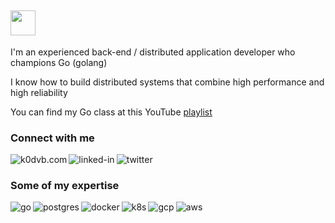 ## <img src="https://github.com/egonelbre/gophers/blob/10cc13c5e29555ec23f689dc985c157a8d4692ab/vector/friends/liberty.svg" width="40">
I'm an experienced back-end / distributed application developer who champions Go (golang)

I know how to build distributed systems that combine high performance and high reliability

You can find my Go class at this YouTube [playlist](https://www.youtube.com/playlist?list=PLoILbKo9rG3skRCj37Kn5Zj803hhiuRK6)

### Connect with me
[<img align="left" alt="k0dvb.com" src="https://img.shields.io/badge/kodvb-green.svg?&style=for-the-badge&logo=wordpress&logoColor=white" />](https://www.k0dvb.com)

[<img align="left" alt="linked-in" src="https://img.shields.io/badge/linkedin-%230077B5.svg?&style=for-the-badge&logo=linkedin&logoColor=white" />](https://www.linkedin.com/in/matthew-holiday-5a08ba3)

[<img align="left" alt="twitter" src="https://img.shields.io/badge/twitter-%231DA1F2.svg?&style=for-the-badge&logo=twitter&logoColor=white" />](https://twitter.com/k0dvb)

<br>

### Some of my expertise
[<img align="left" alt="go" src="https://img.shields.io/badge/go-%231DA1F2.svg?&style=for-the-badge&logo=go&logoColor=white" />](https://golang.org)  

[<img align="left" alt="postgres" src="https://img.shields.io/badge/postgres-%23316192.svg?&style=for-the-badge&logo=postgresql&logoColor=white" />](https://www.postgresql.org)

[<img align="left" alt="docker" src="https://img.shields.io/badge/docker%20-%2343853D.svg?&style=for-the-badge&logo=docker&logoColor=white" />](https://www.docker.com)

[<img align="left" alt="k8s" src="https://img.shields.io/badge/kubernetes-%23326ce5.svg?style=for-the-badge&logo=kubernetes&logoColor=white" />](https://kubernetes.io)

<img align="left" alt="gcp" src="https://img.shields.io/badge/Google%20Cloud-gray?logo=googlecloud&logoColor=white&style=for-the-badge" />

<img align="left" alt="aws" src="https://img.shields.io/badge/Amazon%20AWS-%23232F3E?logo=amazon-aws&logoColor=white&style=for-the-badge" />

<!--
**matt4biz/matt4biz** is a ✨ _special_ ✨ repository because its `README.md` (this file) appears on your GitHub profile.

Here are some ideas to get you started:

- 🔭 I’m currently working on ...
- 🌱 I’m currently learning ...
- 👯 I’m looking to collaborate on ...
- 🤔 I’m looking for help with ...
- 💬 Ask me about ...
- 📫 How to reach me: ...
- 😄 Pronouns: ...
- ⚡ Fun fact: ...
-->
